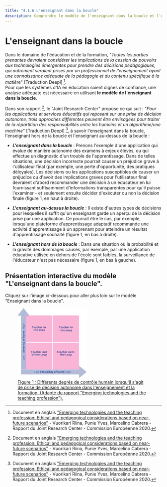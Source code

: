 ```yaml
---
title: "4.1.6 L'enseignant dans la boucle"
description: Comprendre le modèle de l'enseignant dans la boucle et l'utiliser comme un outil pour promouvoir "les utilisateurs aux commandes" pour les systèmes d'IA en éducation.
---
```

# L'enseignant dans la boucle

Dans le domaine de l'éducation et de la formation, "*Toutes les parties prenantes devraient considérer les implications de la cession de pouvoirs aux technologies émergentes pour prendre des décisions pédagogiques, qui autrement seraient prises par un professionnel de l'enseignement ayant une connaissance adéquate de la pédagogie et du contenu spécifique à la matière*" [Traduction Deepl] [^1].  
Pour que les systèmes d'IA en éducation soient dignes de confiance, une analyse adéquate est nécessaire en utilisant **le modèle de l'enseignant dans la boucle**.

Dans son rapport [^1], le "Joint Research Center" propose ce qui suit : "*Pour les applications et services éducatifs qui reposent sur une prise de décision autonome, trois approches différentes peuvent être envisagées pour traiter de la répartition des responsabilités entre les humains et un algorithme/une machine*" [Traduction Deepl] [^1], à savoir l'enseignant dans la boucle, l'enseignant hors de la boucle et l'enseignant au-dessus de la boucle :

- ***L'enseignant dans la boucle*** : Prenons l'exemple d'une application qui évalue de manière autonome des examens à enjeux élevés, ou qui effectue un diagnostic d'un trouble de l'apprentissage. Dans de telles situations, une décision incorrecte pourrait causer un préjudice grave à l'utilisateur final (par exemple, une perte d'opportunité, des pratiques déloyales). Les décisions ou les applications susceptibles de causer un préjudice ou d'avoir des implications graves pour l'utilisateur final devraient d'abord recommander une décision à un éducateur en lui fournissant suffisamment d'informations transparentes pour qu'il puisse l'examiner - et seulement ensuite décider d'exécuter ou non la décision finale (figure 1, en haut à droite).

- ***L'enseignant au-dessus la boucle*** : Il existe d'autres types de décisions pour lesquelles il suffit qu'un enseignant garde un aperçu de la décision prise par une application. Ce pourrait être le cas, par exemple, lorsqu'une plateforme d'apprentissage adaptatif recommande une activité d'apprentissage à un apprenant pour atteindre un résultat d'apprentissage souhaité (figure 1, en bas à droite).

- ***L'enseignant hors de la boucle*** : Dans une situation où la probabilité et la gravité des dommages causés, par exemple, par une application éducative utilisée en dehors de l'école sont faibles, la surveillance de l'éducateur n'est pas nécessaire (figure 1, en bas à gauche).

## Présentation interactive du modèle "L'enseignant dans la boucle".
Cliquez sur l'image ci-dessous pour aller plus loin sur le modèle "Enseignant dans la boucle".

<a href="https://view.genial.ly/6336f61021d012001891e5f2" target="_blank">
<figure>
  <img src="Images/Teacher-in-the-Loop.jpeg" alt="Teacher in the Loop Model representation" />
  <figcaption>Figure 1 : Différents degrés de contrôle humain lorsqu'il s'agit de prise de décision autonome dans l'enseignement et la formation. (Adapté du rapport "Emerging technologies and the teaching profession").</figcaption>
</figure></a>  

[^1]: Document en anglais ["Emerging technologies and the teaching profession: Ethical and pedagogical considerations based on near-future scenarios"](https://publications.jrc.ec.europa.eu/repository/handle/JRC120183) - Vuorikari Riina, Punie Yves, Marcelino Cabrera - Rapport du Joint Research Center - Commission Européenne 2020.
